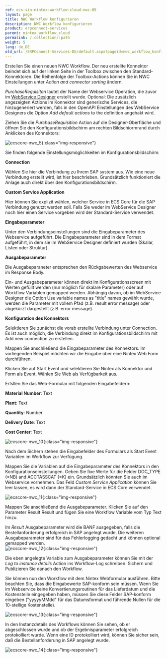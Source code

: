 ```yaml
---
ref: ecs-sin-nintex-workflow-cloud-nwc-05
layout: page
title: NWC Workflow konfigurieren
description: NWC Workflow konfigurieren
product: erpconnect-services
parent: nintex_workflow_cloud
permalink: /:collection/:path
weight: 5
lang: de_DE
old_url: /ERPConnect-Services-DE/default.aspx?pageid=nwc_workflow_konfigurieren
---
```


Erstellen Sie einen neuen NWC Workflow. Der neu erstellte Konnektor beindet sich auf der linken Seite in der Toolbox zwischen den Standard-Konnektoren. Die Reihenfolge der Toolbox-Actions können Sie in NWC Einstellungen unter *Action and connector sorting* ändern.

*PurchaseRequisiton* lautet der Name der Webservice Operation, die zuvor im [WebService Designer](../../ecs-core/webservices) erstellt wurde. Optional: Die zusätzlich angezeigten Actions im Konnektor sind generische Services, die hinzugeneriert werden, falls in den OpenAPI Einstellungen des WebService Designers die Option *Add default actions* to the definition angehakt wird.  

Ziehen Sie die *PurchaseRequisition* Action auf die Designer-Oberfläche und öffnen Sie den Konfigurationsbildschirm am rechten Bildschiormrand durch Anklicken des Konnektors: 

![ecscore-nwc_5](/img/content/ecscore-nwc_5.png){:class="img-responsive"}

Sie finden folgende Einstellungsmöglichkeiten im Konfigurationsbildschirm:

**Connection**

Wählen Sie hier die Verbindung zu Ihrem SAP system aus. Wie eine neue Verbindung erstellt wird, ist hier beschrieben. Grundsätzlich funktioniert die Anlage auch direkt über den Konfigurationsbildschirm.  

**Custom Service Application**

Hier können Sie explizit wählen, welcher Service in ECS Core für die SAP Verbindung genutzt werden soll. Falls Sie weder im WebService Designer noch hier einen Service vorgeben wird der Standard-Service verwendet. 

**Eingabeparameter**

Unter den Verbindungseinstellungen sind die Eingabeparameter des Webservice aufgeführt. Die Eingabeparameter sind in dem Format aufgeführt, in dem sie im WebService Designer definiert wurden (Skalar, Listen oder Struktur).

**Ausgabeparameter**

Die Ausgabeparaneter entsprechen den Rückgabewerten des Webservice im Response Body. 

Ein- und Ausgabeparameter können direkt im Konfigurationsscreen mit Werten gefüllt werden (nur möglich für skalare Parameter) oder auf Workflow Variablen gemapped werden.
Abhängig davon, ob im WebService Designer die Option Use variable names as "title" names gewählt wurde, werden die Parameter mit vollem Pfad (z.B. result error message) oder abgekürzt dargestellt (z.B. error message).  


**Konfiguration des Konnektors**

Selektieren Sie zunächst die vorab erstellte Verbindung unter Connection. Es ist auch möglich, die Verbindung direkt im Konfigurationsbildschirm mit Add new connection zu erstellen. 

Mappen Sie anschließend die Eingabeparameter des Konnektors. Im vorliegenden Beispiel möchten wir die Eingabe über eine Nintex Web Form durchführen. 

Klicken Sie auf Start Event und selektieren Sie Nintex als Konnektor und Form als Event. Wählen Sie Web als Verfügbarkeit aus. 

Ertsllen Sie das Web-Formular mit folgenden Eingabefeldern:


**Material Number**: Text 

**Plant**: Text

**Quantity**: Number 

**Delivery Date**: Text

**Cost Center**: Text 

![ecscore-nwc_10](/img/content/ecscore-nwc_10.png){:class="img-responsive"}

Nach dem Sichern stehen die Eingabefelder des Formulars als Start Event Variablen im Workflow zur Verfügung. 

Mappen Sie die Variablen auf die Eingabeparameter des Konnektors in den Konfigurationseinstellungen. Geben Sie fixe Werte für die Felder DOC_TYPE (=NB) and ACCTASSCAT (=K) ein. Grundsätzlich könnten Sie auch im Webservice vornehmen. Das Feld *Custom Service Application* können Sie leer lassen, es wird dann der Standard-Service in ECS Core verwendet. 

![ecscore-nwc_11](/img/content/ecscore-nwc_11.png){:class="img-responsive"}

Mappen Sie anschließend die Ausgabeparameter. Klicken Sie auf den Parameter Result Result und fügen Sie eine Workflow Variable vom Typ Text hinzu. 

Im *Result* Ausgabeparameter wird die BANF ausgegeben, falls die Bestellanforderung erfolgreich in SAP angelegt wurde. Die weiteren Ausgabeparameter sind für das Fehlerlogging gedacht und können optional gemapped werden.  
![ecscore-nwc_12](/img/content/ecscore-nwc_12.png){:class="img-responsive"}

Die eben angelegte Variable zum Ausgabeparameter können Sie mit der *Log to instance details* Action ins Workflow-Log schreiben. 
Sichern und Publizieren Sie danach den Workflow.


Sie können nun den Workflow mit dem Nintex Webformular ausführen. Bitte beachten Sie, dass die Eingabewerte SAP-konform sein müssen. Wenn Sie im Webservice keine Konvertierungsroutinen für das Lieferdatum und die Kostenstelle eingegeben haben, müssen Sie diese Felder SAP-konform eingeben ("yyyyyMMdd" für das Datumsformat und führende Nullen für die 10-stellige Kostenstelle).

![ecscore-nwc_13](/img/content/ecscore-nwc_13.png){:class="img-responsive"}

In den Instanzdetails des Workflows können Sie sehen, ob er abgeschlossen wurde und ob der Ergebnisparameter erfolgreich protokolliert wurde. Wenn eine ID protokolliert wird, können Sie sicher sein, daß die Bestellanforderung in SAP angelegt wurde. 

![ecscore-nwc_14](/img/content/ecscore-nwc_14.png){:class="img-responsive"}

